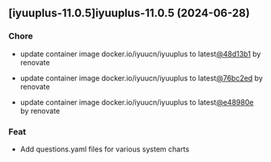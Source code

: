 

## [iyuuplus-11.0.5]iyuuplus-11.0.5 (2024-06-28)

### Chore



- update container image docker.io/iyuucn/iyuuplus to latest[@48d13b1](https://github.com/48d13b1) by renovate

- update container image docker.io/iyuucn/iyuuplus to latest[@76bc2ed](https://github.com/76bc2ed) by renovate

- update container image docker.io/iyuucn/iyuuplus to latest[@e48980e](https://github.com/e48980e) by renovate

### Feat



- Add questions.yaml files for various system charts